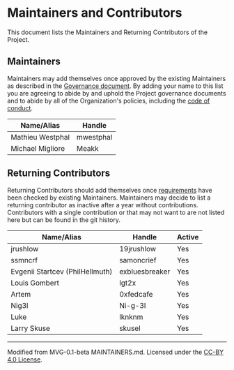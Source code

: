 # Maintainers and Contributors

This document lists the Maintainers and Returning Contributors of the Project.

## Maintainers

Maintainers may add themselves once approved by the existing Maintainers as described in the [Governance document](./GOVERNANCE.md). By adding your name to this list you are agreeing to abide by and uphold the Project governance documents and to abide by all of the Organization's policies, including the [code of conduct](../../CODE_OF_CONDUCT.md).

| **Name/Alias**   | **Handle** |
| ---------------- | ---------- |
| Mathieu Westphal | mwestphal  |
| Michael Migliore | Meakk      |

## Returning Contributors

Returning Contributors should add themselves once [requirements](./GOVERNANCE.md#12-returning-contributors) have been checked by existing Maintainers.
Maintainers may decide to list a returning contributor as inactive after a year without contributions.
Contributors with a single contribution or that may not want to are not listed here but can be found in the git history.

| **Name/Alias**                  | **Handle**     | **Active** |
| ------------------------------- | -------------- | ---------- |
| jrushlow                        | 19jrushlow     | Yes        |
| ssmncrf                         | samoncrief     | Yes        |
| Evgenii Startcev (PhilHellmuth) | exbluesbreaker | Yes        |
| Louis Gombert                   | lgt2x          | Yes        |
| Artem                           | 0xfedcafe      | Yes        |
| Nig3l                           | Ni-g-3l        | Yes        |
| Luke                            | lknknm         | Yes        |
| Larry Skuse                     | skusel         | Yes        |

---

Modified from MVG-0.1-beta MAINTAINERS.md. Licensed under the [CC-BY 4.0 License](https://creativecommons.org/licenses/by-sa/4.0/).
